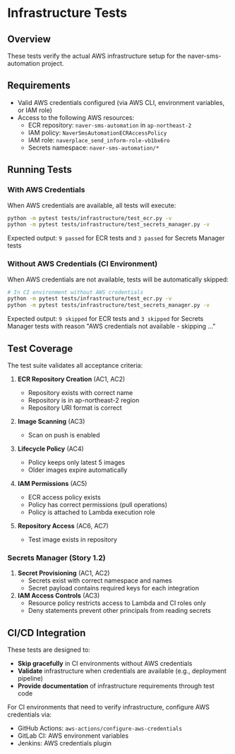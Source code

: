 # Infrastructure Tests

## Overview

These tests verify the actual AWS infrastructure setup for the naver-sms-automation project.

## Requirements

- Valid AWS credentials configured (via AWS CLI, environment variables, or IAM role)
- Access to the following AWS resources:
  - ECR repository: `naver-sms-automation` in `ap-northeast-2`
  - IAM policy: `NaverSmsAutomationECRAccessPolicy`
  - IAM role: `naverplace_send_inform-role-vb1bx6ro`
  - Secrets namespace: `naver-sms-automation/*`

## Running Tests

### With AWS Credentials

When AWS credentials are available, all tests will execute:

```bash
python -m pytest tests/infrastructure/test_ecr.py -v
python -m pytest tests/infrastructure/test_secrets_manager.py -v
```

Expected output: `9 passed` for ECR tests and `3 passed` for Secrets Manager tests

### Without AWS Credentials (CI Environment)

When AWS credentials are not available, tests will be automatically skipped:

```bash
# In CI environment without AWS credentials
python -m pytest tests/infrastructure/test_ecr.py -v
python -m pytest tests/infrastructure/test_secrets_manager.py -v
```

Expected output: `9 skipped` for ECR tests and `3 skipped` for Secrets Manager tests with reason "AWS credentials not available - skipping ..."

## Test Coverage

The test suite validates all acceptance criteria:

1. **ECR Repository Creation** (AC1, AC2)
   - Repository exists with correct name
   - Repository is in ap-northeast-2 region
   - Repository URI format is correct

2. **Image Scanning** (AC3)
   - Scan on push is enabled

3. **Lifecycle Policy** (AC4)
   - Policy keeps only latest 5 images
   - Older images expire automatically

4. **IAM Permissions** (AC5)
   - ECR access policy exists
   - Policy has correct permissions (pull operations)
   - Policy is attached to Lambda execution role

5. **Repository Access** (AC6, AC7)
   - Test image exists in repository

### Secrets Manager (Story 1.2)

1. **Secret Provisioning** (AC1, AC2)
   - Secrets exist with correct namespace and names
   - Secret payload contains required keys for each integration
2. **IAM Access Controls** (AC3)
   - Resource policy restricts access to Lambda and CI roles only
   - Deny statements prevent other principals from reading secrets

## CI/CD Integration

These tests are designed to:
- **Skip gracefully** in CI environments without AWS credentials
- **Validate** infrastructure when credentials are available (e.g., deployment pipeline)
- **Provide documentation** of infrastructure requirements through test code

For CI environments that need to verify infrastructure, configure AWS credentials via:
- GitHub Actions: `aws-actions/configure-aws-credentials`
- GitLab CI: AWS environment variables
- Jenkins: AWS credentials plugin
